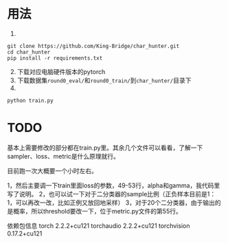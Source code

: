 # 用法
1. 
```
git clone https://github.com/King-Bridge/char_hunter.git
cd char_hunter
pip install -r requirements.txt
```
2. 下载对应电脑硬件版本的pytorch
3. 下载数据集`round0_eval/`和`round0_train/`到`char_hunter/`目录下
4. 
```
python train.py
```

# TODO
基本上需要修改的部分都在train.py里。其余几个文件可以看看，了解一下sampler、loss、metric是什么原理就行。


目前跑一次大概要一个小时左右。


1，然后主要调一下train里面loss的参数，49-53行，alpha和gamma，我代码里写了说明。
2，也可以试一下对于二分类器的sample比例（正负样本目前是1：1，可以再改一改，比如正例又放回地采样）
3，对于20个二分类器，由于输出的是概率，所以threshold要改一下，位于metric.py文件的第55行。


依赖包信息
torch                     2.2.2+cu121
torchaudio                2.2.2+cu121
torchvision               0.17.2+cu121


